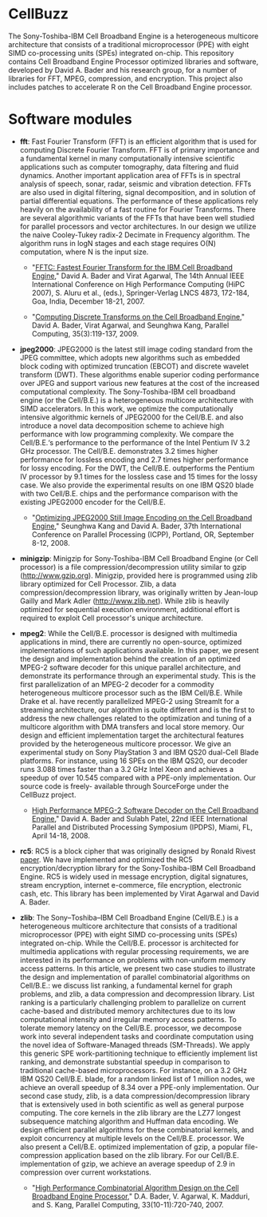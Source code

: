 # CellBuzz

The Sony-Toshiba-IBM Cell Broadband Engine is a heterogeneous
multicore architecture that consists of a traditional microprocessor
(PPE) with eight SIMD co-processing units (SPEs) integrated
on-chip. This repository contains Cell Broadband Engine Processor
optimized libraries and software, developed by David A. Bader and his
research group, for a number of libraries for FFT, MPEG, compression,
and encryption. This project also includes patches to accelerate R on
the Cell Broadband Engine processor.

# Software modules

- **fft**: Fast Fourier Transform (FFT) is an efficient algorithm that
is used for computing Discrete Fourier Transform. FFT is of primary
importance and a fundamental kernel in many computationally intensive
scientific applications such as computer tomography, data filtering
and fluid dynamics. Another important application area of FFTs is in
spectral analysis of speech, sonar, radar, seismic and vibration
detection. FFTs are also used in digital filtering, signal
decomposition, and in solution of partial differential equations. The
performance of these applications rely heavily on the availability of
a fast routine for Fourier Transforms. There are several algorithmic
variants of the FFTs that have been well studied for parallel
processors and vector architectures. In our design we utilize the
naive Cooley-Tukey radix-2 Decimate in Frequency algorithm. The
algorithm runs in logN stages and each stage requires O(N)
computation, where N is the input size.

    - "[FFTC: Fastest Fourier Transform for the IBM Cell Broadband
   Engine](https://davidbader.net/publication/2007-ba/)," David
   A. Bader and Virat Agarwal, The 14th Annual IEEE International
   Conference on High Performance Computing (HiPC 2007), S. Aluru et
   al., (eds.), Springer-Verlag LNCS 4873, 172-184, Goa, India,
   December 18-21, 2007.

    - "[Computing Discrete Transforms on the Cell Broadband
   Engine](https://davidbader.net/publication/2009-bak/)," David
   A. Bader, Virat Agarwal, and Seunghwa Kang, Parallel Computing,
   35(3):119-137, 2009.

- **jpeg2000**: JPEG2000 is the latest still image coding standard
from the JPEG committee, which adopts new algorithms such as embedded
block coding with optimized truncation (EBCOT) and discrete wavelet
transform (DWT). These algorithms enable superior coding performance
over JPEG and support various new features at the cost of the
increased computational complexity. The Sony-Toshiba-IBM cell
broadband engine (or the Cell/B.E.) is a heterogeneous multicore
architecture with SIMD accelerators. In this work, we optimize the
computationally intensive algorithmic kernels of JPEG2000 for the
Cell/B.E. and also introduce a novel data decomposition scheme to
achieve high performance with low programming complexity. We compare
the Cell/B.E.‘s performance to the performance of the Intel Pentium IV
3.2 GHz processor. The Cell/B.E. demonstrates 3.2 times higher
performance for lossless encoding and 2.7 times higher performance for
lossy encoding. For the DWT, the Cell/B.E. outperforms the Pentium IV
processor by 9.1 times for the lossless case and 15 times for the
lossy case. We also provide the experimental results on one IBM QS20
blade with two Cell/B.E. chips and the performance comparison with the
existing JPEG2000 encoder for the Cell/B.E.

    - "[Optimizing JPEG2000 Still Image Encoding on the Cell Broadband
   Engine](https://davidbader.net/publication/2008-kb/)," Seunghwa
   Kang and David A. Bader, 37th International Conference on Parallel
   Processing (ICPP), Portland, OR, September 8-12, 2008.

- **minigzip**: Minigzip for Sony-Toshiba-IBM Cell Broadband Engine
(or Cell processor) is a file compression/decompression utility
similar to gzip (<http://www.gzip.org>). Minigzip, provided here is
programmed using zlib library optimized for Cell Processor. Zlib, a
data compression/decompression library, was originally written by
Jean-loup Gailly and Mark Adler (<http://www.zlib.net>). While zlib is
heavily optimized for sequential execution environment, additional
effort is required to exploit Cell processor's unique architecture.

- **mpeg2**: While the Cell/B.E. processor is designed with multimedia
    applications in mind, there are currently no open-source,
    optimized implementations of such applications available. In this
    paper, we present the design and implementation behind the
    creation of an optimized MPEG-2 software decoder for this unique
    parallel architecture, and demonstrate its performance through an
    experimental study. This is the first parallelization of an MPEG-2
    decoder for a commodity heterogeneous multicore processor such as
    the IBM Cell/B.E. While Drake et al. have recently parallelized
    MPEG-2 using Streamlt for a streaming architecture, our algorithm
    is quite different and is the first to address the new challenges
    related to the optimization and tuning of a multicore algorithm
    with DMA transfers and local store memory. Our design and
    efficient implementation target the architectural features
    provided by the heterogeneous multicore processor. We give an
    experimental study on Sony PlayStation 3 and IBM QS20 dual-Cell
    Blade platforms. For instance, using 16 SPEs on the IBM QS20, our
    decoder runs 3.088 times faster than a 3.2 GHz Intel Xeon and
    achieves a speedup of over 10.545 compared with a PPE-only
    implementation. Our source code is freely- available through
    SourceForge under the CellBuzz project.

    - [High Performance MPEG-2 Software Decoder on the Cell Broadband
   Engine](https://davidbader.net/publication/2008-b-pa/)," David
   A. Bader and Sulabh Patel, 22nd IEEE International Parallel and
   Distributed Processing Symposium (IPDPS), Miami, FL, April 14-18, 2008.

- **rc5**: RC5 is a block cipher that was originally designed by
    Ronald Rivest
    [paper](http://theory.lcs.mit.edu/~cis/pubs/rivest/rc5.ps). We
    have implemented and optimized the RC5 encryption/decryption
    library for the Sony-Toshiba-IBM Cell Broadband Engine. RC5 is
    widely used in message encryption, digital signatures, stream
    encryption, internet e-commerce, file encryption, electronic cash,
    etc. This library has been implemented by Virat Agarwal and David
    A. Bader.

- **zlib**: The Sony–Toshiba–IBM Cell Broadband Engine (Cell/B.E.) is
    a heterogeneous multicore architecture that consists of a
    traditional microprocessor (PPE) with eight SIMD co-processing
    units (SPEs) integrated on-chip. While the Cell/B.E. processor is
    architected for multimedia applications with regular processing
    requirements, we are interested in its performance on problems
    with non-uniform memory access patterns. In this article, we
    present two case studies to illustrate the design and
    implementation of parallel combinatorial algorithms on Cell/B.E.:
    we discuss list ranking, a fundamental kernel for graph problems,
    and zlib, a data compression and decompression library. List
    ranking is a particularly challenging problem to parallelize on
    current cache-based and distributed memory architectures due to
    its low computational intensity and irregular memory access
    patterns. To tolerate memory latency on the Cell/B.E. processor,
    we decompose work into several independent tasks and coordinate
    computation using the novel idea of Software-Managed threads
    (SM-Threads). We apply this generic SPE work-partitioning
    technique to efficiently implement list ranking, and demonstrate
    substantial speedup in comparison to traditional cache-based
    microprocessors. For instance, on a 3.2 GHz IBM QS20
    Cell/B.E. blade, for a random linked list of 1 million nodes, we
    achieve an overall speedup of 8.34 over a PPE-only
    implementation. Our second case study, zlib, is a data
    compression/decompression library that is extensively used in both
    scientific as well as general purpose computing. The core kernels
    in the zlib library are the LZ77 longest subsequence matching
    algorithm and Huffman data encoding. We design efficient parallel
    algorithms for these combinatorial kernels, and exploit
    concurrency at multiple levels on the Cell/B.E. processor. We also
    present a Cell/B.E. optimized implementation of gzip, a popular
    file-compression application based on the zlib library. For our
    Cell/B.E. implementation of gzip, we achieve an average speedup of
    2.9 in compression over current workstations.  

    - "[High Performance Combinatorial Algorithm Design on the Cell
   Broadband Engine
   Processor](https://davidbader.net/publication/2007-bamk/),"
   D.A. Bader, V. Agarwal, K. Madduri, and S. Kang, Parallel
   Computing, 33(10-11):720-740, 2007.




